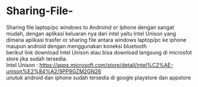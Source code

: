 # Sharing-File-
Sharing file laptop/pc windows to Androind or Iphone dengan sangat mudah, dengan aplikasi keluaran nya dari intel yaitu Intel Unison yang dimana aplikasi trasfer or sharing file antara windows laptop/pc ke iphone maupun android dengan menggunakan koneksi bluetooth 
<br>
berikut link download Intel Unison atau bisa download langsung di microsfot store jika sudah tersedia.
<br>
Intel Unison : https://apps.microsoft.com/store/detail/intel%C2%AE-unison%E2%84%A2/9PP9GZM2GN26
<br>
unutuk android dan iphone sudah tersedia di google playstore dan appstore

